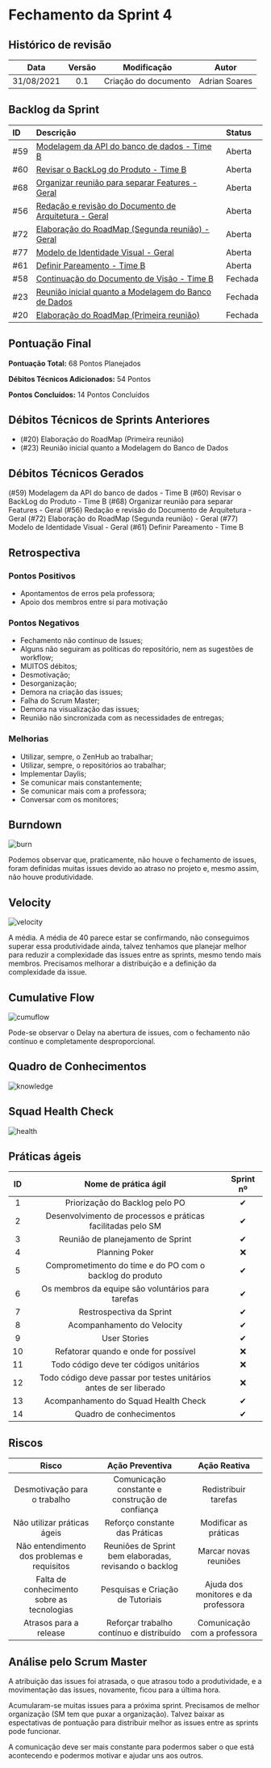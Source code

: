 # Fechamento da Sprint 4

## Histórico de revisão

| **Data** |  **Versão** | **Modificação**  |  **Autor** |
|:-:|:-:|:-:|:-:|
|    31/08/2021   |  0.1 | Criação do documento  | Adrian Soares |

## Backlog da Sprint

|ID|Descrição|Status|
|:-|:-|:-|
|#59|[Modelagem da API do banco de dados - Time B](https://github.com/fga-eps-mds/2021-1-hospitalar/issues/59)|Aberta|
|#60|[Revisar o BackLog do Produto - Time B](https://github.com/fga-eps-mds/2021-1-hospitalar/issues/60)|Aberta|
|#68|[Organizar reunião para separar Features - Geral](https://github.com/fga-eps-mds/2021-1-hospitalar/issues/68)|Aberta|
|#56|[Redação e revisão do Documento de Arquitetura - Geral](https://github.com/fga-eps-mds/2021-1-hospitalar/issues/56)|Aberta|
|#72|[Elaboração do RoadMap (Segunda reunião) - Geral](https://github.com/fga-eps-mds/2021-1-hospitalar/issues/72)|Aberta|
|#77|[Modelo de Identidade Visual - Geral](https://github.com/fga-eps-mds/2021-1-hospitalar/issues/77)|Aberta|
|#61|[Definir Pareamento - Time B](https://github.com/fga-eps-mds/2021-1-hospitalar/issues/61)|Aberta|
|#58|[Continuação do Documento de Visão - Time B](https://github.com/fga-eps-mds/2021-1-hospitalar/issues/58)|Fechada|
|#23|[Reunião inicial quanto a Modelagem do Banco de Dados](https://github.com/fga-eps-mds/2021-1-hospitalar/issues/23)|Fechada|
|#20|[Elaboração do RoadMap (Primeira reunião)](https://github.com/fga-eps-mds/2021-1-hospitalar/issues/20)|Fechada|

## Pontuação Final

**Pontuação Total:** 68 Pontos Planejados

**Débitos Técnicos Adicionados:** 54 Pontos

**Pontos Concluídos:** 14 Pontos Concluídos

## Débitos Técnicos de Sprints Anteriores

<!-- - Não houveram débitos técnicos para pagar nesta sprint -->

- (#20) Elaboração do RoadMap (Primeira reunião)
- (#23) Reunião inicial quanto a Modelagem do Banco de Dados

## Débitos Técnicos Gerados

<!--- Não foram gerados débitos nesta sprint

OU-->

(#59) Modelagem da API do banco de dados - Time B
(#60) Revisar o BackLog do Produto - Time B
(#68) Organizar reunião para separar Features - Geral
(#56) Redação e revisão do Documento de Arquitetura - Geral
(#72) Elaboração do RoadMap (Segunda reunião) - Geral
(#77) Modelo de Identidade Visual - Geral
(#61) Definir Pareamento - Time B

## Retrospectiva

### Pontos Positivos

- Apontamentos de erros pela professora;
- Apoio dos membros entre si para motivação

### Pontos Negativos

- Fechamento não contínuo de Issues;
- Alguns não seguiram as políticas do repositório, nem as sugestões de workflow;
- MUITOS débitos;
- Desmotivação;
- Desorganização;
- Demora na criação das issues;
- Falha do Scrum Master;
- Demora na visualização das issues;
- Reunião não sincronizada com as necessidades de entregas;

### Melhorias

- Utilizar, sempre, o ZenHub ao trabalhar;
- Utilizar, sempre, o repositórios ao trabalhar;
- Implementar Daylis;
- Se comunicar mais constantemente;
- Se comunicar mais com a professora;
- Conversar com os monitores;

## Burndown

![burn](burndown3.png)

 Podemos observar que, praticamente, não houve o fechamento de issues, foram definidas muitas issues devido ao atraso no projeto e, mesmo assim, não houve produtividade.
  
## Velocity

![velocity](velocity3.png)

A média. A média de 40 parece estar se confirmando, não conseguimos superar essa produtividade ainda, talvez tenhamos que planejar melhor para reduzir a complexidade das issues entre as sprints, mesmo tendo mais membros. Precisamos melhorar a distribuição e a definição da complexidade da issue.

## Cumulative Flow

![cumuflow](cumu_flow3.png  "CumuFlow")

Pode-se observar o Delay na abertura de issues, com o fechamento não contínuo e completamente desproporcional.

## Quadro de Conhecimentos

![knowledge](knowledge.png)

## Squad Health Check

![health](health_check.png)
  
## Práticas ágeis
  
|ID    | Nome de prática ágil    | Sprint nº |
| :-: | :-: | :-: |
| 1    | Priorização do Backlog pelo PO | &#10004; |
| 2    | Desenvolvimento de processos e práticas facilitadas pelo SM | &#10004; |
| 3    | Reunião de planejamento de Sprint | &#10004; |
| 4    | Planning Poker | &#10060; |
| 5    | Comprometimento do time e do PO com o backlog do produto | &#10004; |
| 6    | Os membros da equipe são voluntários para tarefas | &#10004; |
| 7    | Restrospectiva da Sprint | &#10004; |
| 8    | Acompanhamento do Velocity | &#10004; |
| 9    | User Stories | &#10004; |
| 10 |    Refatorar quando e onde for possível | &#10060; |
| 11 | Todo código deve ter códigos unitários | &#10060; |
| 12 |    Todo código deve passar por testes unitários antes de ser liberado | &#10060; |
| 13 |     Acompanhamento do Squad Health Check | &#10004; |
| 14 |    Quadro de conhecimentos| &#10004; |

<!--
## Qualidade do Trabalho Entregue

Segundo a equipe a qualidade entregue foi de (nº). A escala dos valores é de 1 a 5.

| **Objetivo da Sprint** |  **Nota** |
|:-:|:-:|
|    Descrição do Objetivo   |  (nº) |
|    Descrição do Objetivo   |  (nº) |
|    ...   |  ... |
-->

## Riscos

|  **Risco**  | **Ação Preventiva** |**Ação Reativa** |
|:-:|:-:|:-:|
| Desmotivação para o trabalho | Comunicação constante e construção de confiança | Redistribuir tarefas |
| Não utilizar práticas ágeis | Reforço constante das Práticas | Modificar as práticas |
| Não entendimento dos problemas e requisitos | Reuniões de Sprint bem elaboradas, revisando o backlog | Marcar novas reuniões |
| Falta de conhecimento sobre as tecnologias | Pesquisas e Criação de Tutoriais | Ajuda dos monitores e da professora |
| Atrasos para a release | Reforçar trabalho contínuo e distribuído | Comunicação com a professora |
  
<!-- ## Burndown de Riscos (???) -->

## Análise pelo Scrum Master

A atribuição das issues foi atrasada, o que atrasou todo a produtividade, e a movimentação das issues, novamente, ficou para a última hora.

Acumularam-se muitas issues para a próxima sprint. Precisamos de melhor organização (SM tem que puxar a organização). Talvez baixar as espectativas de pontuação para distribuir melhor as issues entre as sprints pode funcionar.

A comunicação deve ser mais constante para podermos saber o que está acontecendo e podermos motivar e ajudar uns aos outros.
